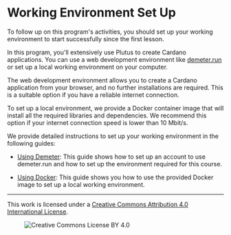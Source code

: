 # Working Environment Set Up

To follow up on this program's activities, you should set up your working environment to start successfully since the first lesson.

In this program, you'll extensively use Plutus to create Cardano applications. You can use a web development environment like [demeter.run](https://demeter.run/) or set up a local working environment on your computer.

The web development environment allows you to create a Cardano application from your browser, and no further installations are required. This is a suitable option if you have a reliable internet connection.

To set up a local environment, we provide a Docker container image that will install all the required libraries and dependencies. We recommend this option if your internet connection speed is lower than 10 Mbit/s.

We provide detailed instructions to set up your working environment in the following guides:

* [Using Demeter](demeter.md): This guide shows how to set up an account to use demeter.run and how to set up the environment required for this course.

* [Using Docker](docker.md): This guide shows you how to use the provided Docker image to set up a local working environment.

---

This work is licensed under a [Creative Commons Attribution 4.0 International License](http://creativecommons.org/licenses/by/4.0/).

<figure><img src="https://i.creativecommons.org/l/by/4.0/88x31.png" alt="Creative Commons License BY 4.0"></figure>
